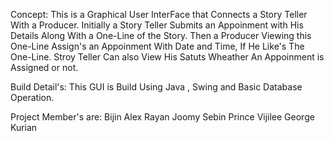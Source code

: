 Concept:
This is a Graphical User InterFace that Connects a Story Teller With a Producer. Initially a Story Teller Submits an Appoinment with His Details Along With a One-Line of the Story.
Then a Producer Viewing this One-Line Assign's an Appoinment With Date and Time, If He Like's The One-Line.
Stroy Teller Can also View His Satuts Wheather An Appoinment is Assigned or not.

Build Detail's:
This GUI is Build Using Java , Swing and Basic Database Operation.

Project Member's are:
                     Bijin Alex
                     Rayan Joomy
                     Sebin Prince
                     Vijilee George Kurian
